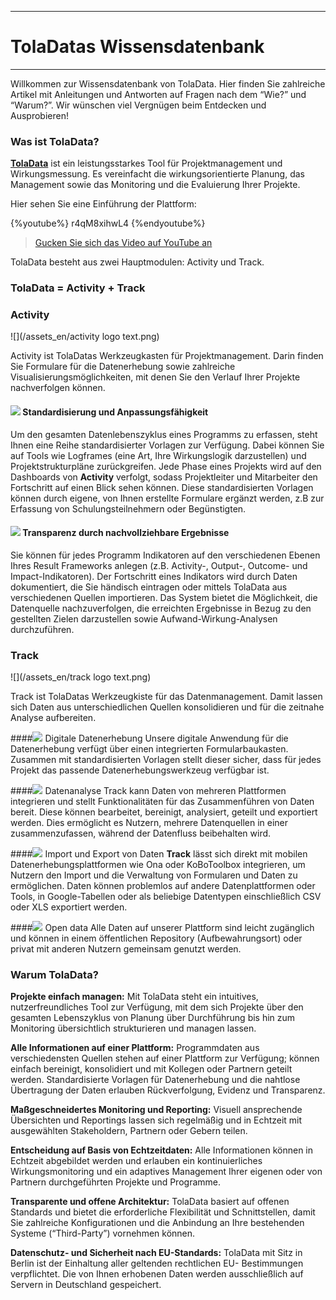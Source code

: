 ****
# TolaDatas Wissensdatenbank
---
Willkommen zur Wissensdatenbank von TolaData. Hier finden Sie zahlreiche Artikel mit Anleitungen und Antworten auf Fragen nach dem “Wie?” und “Warum?”. Wir wünschen viel Vergnügen beim Entdecken und Ausprobieren!

### Was ist TolaData?

[**TolaData**](https://www.toladata.de/) ist ein leistungsstarkes Tool für Projektmanagement und Wirkungsmessung. Es vereinfacht die wirkungsorientierte Planung, das Management sowie das Monitoring und die Evaluierung Ihrer Projekte. 

Hier sehen Sie eine Einführung der Plattform:

{%youtube%} r4qM8xihwL4 {%endyoutube%} 
> [Gucken Sie sich das Video auf YouTube an](https://www.youtube.com/embed/r4qM8xihwL4?rel=0)

TolaData besteht aus zwei Hauptmodulen: Activity und Track.
### TolaData = Activity + Track
### Activity 
![](/assets_en/activity logo text.png)

Activity ist TolaDatas Werkzeugkasten für Projektmanagement. Darin finden Sie Formulare für die Datenerhebung sowie zahlreiche Visualisierungsmöglichkeiten, mit denen Sie den Verlauf Ihrer Projekte nachverfolgen können. 

#### ![](/assets_en/Activity_Logo.jpg) Standardisierung und Anpassungsfähigkeit
Um den gesamten Datenlebenszyklus eines Programms zu erfassen, steht Ihnen eine Reihe standardisierter Vorlagen zur Verfügung. Dabei können Sie auf Tools wie Logframes (eine Art, Ihre Wirkungslogik darzustellen) und Projektstrukturpläne zurückgreifen. Jede Phase eines Projekts wird auf den Dashboards von **Activity** verfolgt, sodass Projektleiter und Mitarbeiter den Fortschritt auf einen Blick sehen können. Diese standardisierten Vorlagen können durch eigene, von Ihnen erstellte Formulare ergänzt werden, z.B zur Erfassung von Schulungsteilnehmern oder Begünstigten.

#### ![](/assets_en/Activity_Logo.jpg) Transparenz durch nachvollziehbare Ergebnisse
Sie können für jedes Programm Indikatoren auf den verschiedenen Ebenen Ihres Result Frameworks anlegen (z.B. Activity-, Output-, Outcome- und Impact-Indikatoren). Der Fortschritt eines Indikators wird durch Daten dokumentiert, die Sie händisch eintragen oder mittels TolaData aus verschiedenen Quellen importieren. Das System bietet die Möglichkeit, die Datenquelle nachzuverfolgen, die erreichten Ergebnisse in Bezug zu den gestellten Zielen darzustellen sowie Aufwand-Wirkung-Analysen durchzuführen. 


### Track
![](/assets_en/track logo text.png)

Track ist TolaDatas Werkzeugkiste für das Datenmanagement. Damit lassen sich Daten aus unterschiedlichen Quellen konsolidieren und für die zeitnahe Analyse aufbereiten. 

####![](/assets_en/Track_Logo.jpg) Digitale Datenerhebung
Unsere digitale Anwendung für die Datenerhebung verfügt über einen integrierten Formularbaukasten. Zusammen mit standardisierten Vorlagen stellt dieser sicher, dass für jedes Projekt das passende Datenerhebungswerkzeug verfügbar ist. 

####![](/assets_en/Track_Logo.jpg) Datenanalyse
Track kann Daten von mehreren Plattformen integrieren und stellt Funktionalitäten für das Zusammenführen von Daten bereit. Diese können bearbeitet, bereinigt, analysiert, geteilt und exportiert werden. Dies ermöglicht es Nutzern, mehrere Datenquellen in einer zusammenzufassen, während der Datenfluss beibehalten wird.

####![](/assets_en/Track_Logo.jpg) Import und Export von Daten
**Track** lässt sich direkt mit mobilen Datenerhebungsplattformen wie Ona oder KoBoToolbox integrieren, um Nutzern den Import und die Verwaltung von Formularen und Daten zu ermöglichen. Daten können problemlos auf andere Datenplattformen oder Tools, in Google-Tabellen oder als beliebige Datentypen einschließlich CSV oder XLS exportiert werden.

####![](/assets_en/Track_Logo.jpg) Open data
Alle Daten auf unserer Plattform sind leicht zugänglich und können in einem öffentlichen Repository (Aufbewahrungsort) oder privat mit anderen Nutzern gemeinsam genutzt werden. 

### Warum TolaData?
**Projekte einfach managen:** Mit TolaData steht ein intuitives, nutzerfreundliches Tool zur Verfügung, mit dem sich Projekte über den gesamten Lebenszyklus von Planung über Durchführung bis hin zum Monitoring übersichtlich strukturieren und managen lassen.

**Alle Informationen auf einer Plattform:** Programmdaten  aus verschiedensten Quellen stehen auf einer Plattform zur Verfügung; können einfach bereinigt, konsolidiert und mit Kollegen oder Partnern geteilt werden. Standardisierte Vorlagen für Datenerhebung und die nahtlose Übertragung der Daten erlauben Rückverfolgung, Evidenz und Transparenz.

**Maßgeschneidertes Monitoring und Reporting:** Visuell ansprechende Übersichten und Reportings lassen sich regelmäßig und in Echtzeit mit ausgewählten Stakeholdern, Partnern oder Gebern teilen. 

**Entscheidung auf Basis von Echtzeitdaten:** Alle Informationen können in Echtzeit abgebildet werden und erlauben ein kontinuierliches Wirkungsmonitoring und ein adaptives Management Ihrer eigenen oder von Partnern durchgeführten Projekte und Programme.

**Transparente und offene Architektur:** TolaData basiert auf offenen Standards und bietet die erforderliche Flexibilität und Schnittstellen, damit Sie zahlreiche Konfigurationen und die Anbindung an Ihre bestehenden Systeme (“Third-Party”) vornehmen können. 

**Datenschutz- und Sicherheit nach EU-Standards:** TolaData mit Sitz in Berlin ist der Einhaltung aller geltenden rechtlichen EU- Bestimmungen verpflichtet. Die von Ihnen erhobenen Daten werden ausschließlich auf Servern in Deutschland gespeichert. 

